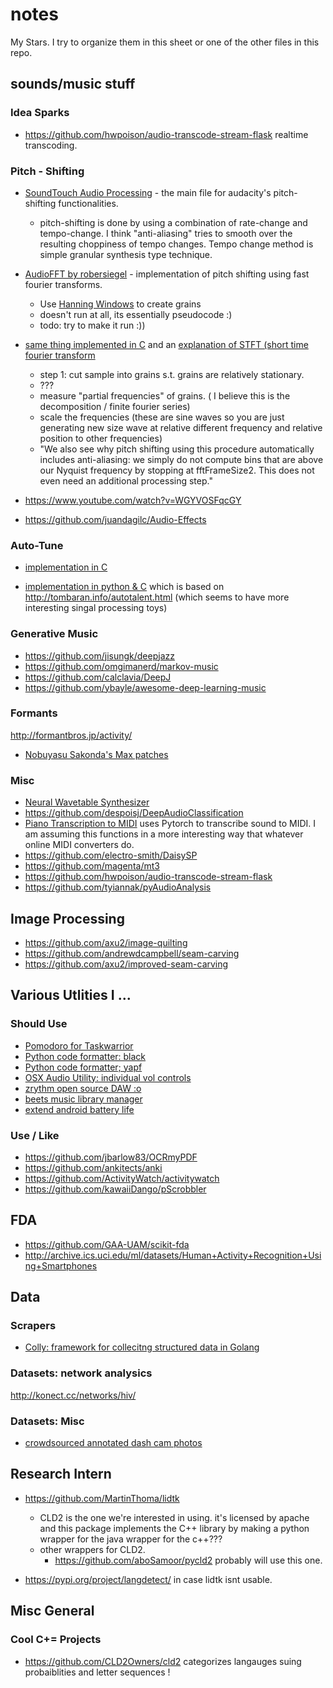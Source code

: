 # notes
My Stars. I try to organize them in this sheet or one of the other files in this repo.

## sounds/music  stuff

### Idea Sparks
* https://github.com/hwpoison/audio-transcode-stream-flask realtime transcoding.


### Pitch - Shifting

* [SoundTouch Audio Processing](https://gitlab.com/soundtouch/soundtouch/-/blob/master/include/SoundTouch.h) - the main file for audacity's pitch-shifting functionalities.
  - pitch-shifting is done by using a combination of rate-change and tempo-change. I think "anti-aliasing" tries to smooth over the resulting choppiness of tempo changes. Tempo change method is simple granular synthesis type technique.

* [AudioFFT by robersiegel](https://github.com/robertsiegel/AudioFFT) - implementation of pitch shifting using fast fourier transforms.
    *   Use [Hanning Windows](https://numpy.org/doc/stable/reference/generated/numpy.hanning.html) to create grains
    *   doesn't run  at all, its essentially pseudocode :)
    *   todo: try to make it run :))
* [same thing implemented in C](https://sites.google.com/site/mikescoderama/pitch-shifting) and an [explanation of STFT (short time fourier transform](http://blogs.zynaptiq.com/bernsee/pitch-shifting-using-the-ft/)
    * step 1: cut sample into grains s.t. grains are relatively stationary.
    * ???
    * measure "partial frequencies" of grains. ( I believe this is the decomposition / finite fourier series)
    * scale the frequencies (these are sine waves so you are just generating new size wave at relative different frequency and relative position to other frequencies)
    * "We also see why pitch shifting using this procedure automatically includes anti-aliasing: we simply do not compute bins that are above our Nyquist frequency by stopping at fftFrameSize2. This does not even need an additional processing step."

* https://www.youtube.com/watch?v=WGYVOSFqcGY
* https://github.com/juandagilc/Audio-Effects


### Auto-Tune

* [implementation in C](https://github.com/dot-operator/Auto-Tuner)

* [implementation in python & C](https://github.com/ederwander/PyAutoTune) which is based on http://tombaran.info/autotalent.html (which seems to have more interesting singal processing toys)

### Generative Music

* https://github.com/jisungk/deepjazz
* https://github.com/omgimanerd/markov-music
* https://github.com/calclavia/DeepJ
* https://github.com/ybayle/awesome-deep-learning-music


### Formants

http://formantbros.jp/activity/

* [Nobuyasu Sakonda's Max patches](http://formantbros.jp/sako/download.html)

### Misc
* [Neural Wavetable Synthesizer](https://github.com/RichardYang40148/Neural_Wavetable_Synthesizer)
* https://github.com/despoisj/DeepAudioClassification
* [Piano Transcription to MIDI](https://github.com/bytedance/piano_transcription) uses Pytorch to transcribe sound to MIDI. I am assuming this functions in a more interesting way that whatever online MIDI converters do.
*  https://github.com/electro-smith/DaisySP
*  https://github.com/magenta/mt3
*  https://github.com/hwpoison/audio-transcode-stream-flask
*  https://github.com/tyiannak/pyAudioAnalysis


## Image Processing
* https://github.com/axu2/image-quilting
* https://github.com/andrewdcampbell/seam-carving
* https://github.com/axu2/improved-seam-carving

## Various Utlities I ...
### Should Use
* [Pomodoro for Taskwarrior](https://github.com/coddingtonbear/taskwarrior-pomodoro)
* [Python code formatter: black](https://github.com/psf/black)
* [Python code formatter; yapf](https://github.com/google/yapf)
* [OSX Audio Utility: individual vol controls](https://github.com/kyleneideck/BackgroundMusic)
* [zrythm open source DAW :o ](https://github.com/zrythm/zrythm)
* [beets music library manager](https://github.com/beetbox/beets)
* [extend android battery life](https://github.com/VR-25/acc)

### Use / Like
* https://github.com/jbarlow83/OCRmyPDF
* https://github.com/ankitects/anki
* https://github.com/ActivityWatch/activitywatch
* https://github.com/kawaiiDango/pScrobbler

## FDA
* https://github.com/GAA-UAM/scikit-fda
* http://archive.ics.uci.edu/ml/datasets/Human+Activity+Recognition+Using+Smartphones


## Data
### Scrapers
 * [Colly: framework for collecitng structured data in Golang](https://github.com/gocolly/colly)

### Datasets: network analysics
http://konect.cc/networks/hiv/

### Datasets: Misc
 * [crowdsourced annotated dash cam photos](https://github.com/commaai/comma10k)

## Research Intern 
* https://github.com/MartinThoma/lidtk
  * CLD2 is the one we're interested in using. it's licensed by apache and this package implements the C++ library by making a python wrapper for the java wrapper for the c++???
  * other wrappers for CLD2.
    * https://github.com/aboSamoor/pycld2 probably will use this one.
 
* https://pypi.org/project/langdetect/ in case lidtk isnt usable.


## Misc General

### Cool C+= Projects 
* https://github.com/CLD2Owners/cld2 categorizes langauges suing probaiblities and letter sequences !
